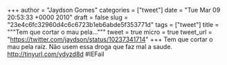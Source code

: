 
+++
author = "Jaydson Gomes"
categories = ["tweet"]
date = "Tue Mar 09 20:53:33 +0000 2010"
draft = false
slug = "23e4c6fc32960d4c6c6723b1eb6abde5f353771d"
tags = ["tweet"]
title = """Tem que cortar o mau pela..."""
tweet = true
micro = true
tweet_url = "https://twitter.com/jaydson/status/10237341714"
+++
Tem que cortar o mau pela raiz. Não usem essa droga que faz mal a saude. http://tinyurl.com/ydyzd8d #IEFail
